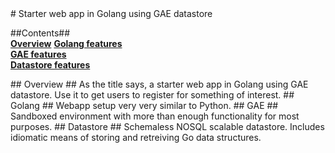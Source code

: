 <A name="toc0_1" title="Starter web app in Golang using GAE datastore"/>
# Starter web app in Golang using GAE datastore

##Contents##   
**<a href="toc1_1">Overview</a>**
**<a href="toc1_2">Golang features</a>**  
**<a href="toc1_3">GAE features</a>**  
**<a href="toc1_4">Datastore features</a>**   


<A name="toc1_1" title="Overview" />
## Overview ##
As the title says, a starter web app in Golang using GAE datastore. Use it to get users to register for something of interest.
<A name="toc1_2" title="Golang" />
## Golang ##
Webapp setup very very similar to Python.
<A name="toc1_3" title="GAE" />
## GAE ##
Sandboxed environment with more than enough functionality for most purposes. 
<A name="toc1_4" title="Datastore" />
## Datastore ##
Schemaless NOSQL scalable datastore. Includes idiomatic means of storing and retreiving Go data structures.

